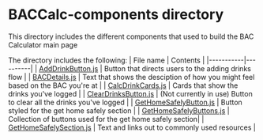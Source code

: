 # BACCalc-components directory

This directory includes the different components that used to build the BAC Calculator main page<br>

The directory includes the following:
| File name | Contents |
|-----------|----------|
| [AddDrinkButton.js](./AddDrinkButton.js/) | Button that directs users to the adding drinks flow |
| [BACDetails.js](./BACDetails.js/) | Text that shows the desciption of how you might feel based on the BAC you're at |
| [CalcDrinkCards.js](./CalcDrinkCards.js/) | Cards that show the drinks you've logged |
| [ClearDrinksButton.js](./ClearDrinksButton.js/) | (Not currently in use) Button to clear all the drinks you've logged |
| [GetHomeSafelyButton.js](./GetHomeSafelyButton.js/) | Button styled for the get home safely section |
| [GetHomeSafelyButtons.js](./GetHomeSafelyButtons.js/) | Collection of buttons used for the get home safely section|
| [GetHomeSafelySection.js](./GetHomeSafelySection.js/) | Text and links out to commonly used resources |

